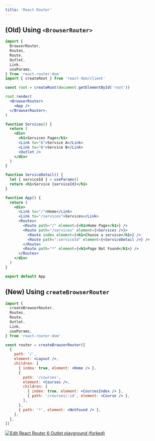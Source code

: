 ```yaml
---
title: 'React Router'
---
```


## (Old) Using `<BrowserRouter>`

```jsx title=main.jsx
import {
  BrowserRouter,
  Routes,
  Route,
  Outlet,
  Link,
  useParams,
} from 'react-router-dom'
import { createRoot } from 'react-dom/client'

const root = createRoot(document.getElementById('root'))

root.render(
  <BrowserRouter>
    <App />
  </BrowserRouter>,
)

function Services() {
  return (
    <div>
      <h1>Services Page</h1>
      <Link to="A">Service A</Link>
      <Link to="B">Service B</Link>
      <Outlet />
    </div>
  )
}

function ServiceDetail() {
  let { serviceId } = useParams()
  return <h1>Service {serviceId}</h1>
}

function App() {
  return (
    <div>
      <Link to="/">Home</Link>
      <Link to="/services">Services</Link>
      <Routes>
        <Route path="/" element={<h1>Home Page</h1>} />
        <Route path="/services" element={<Services />}>
          <Route index element={<h1>Choose a service</h1>} />
          <Route path=":serviceId" element={<ServiceDetail />} />
        </Route>
        <Route path="*" element={<h1>Page Not Found</h1>} />
      </Routes>
    </div>
  )
}

export default App
```

## (New) Using `createBrowserRouter`

```jsx
import {
  createBrowserRouter,
  Routes,
  Route,
  Outlet,
  Link,
  useParams,
} from 'react-router-dom'

const router = createBrowserRouter([
  {
    path: '/',
    element: <Layout />,
    children: [
      { index: true, element: <Home /> },
      {
        path: '/courses',
        element: <Courses />,
        children: [
          { index: true, element: <CoursesIndex /> },
          { path: '/courses/:id', element: <Course /> },
        ],
      },
      { path: '*', element: <NotFound /> },
    ],
  },
])
```

[![Edit React Router 6 Outlet playground (forked)](https://codesandbox.io/static/img/play-codesandbox.svg)](https://codesandbox.io/s/react-router-6-outlet-playground-forked-5f6kqk?fontsize=14&hidenavigation=1&module=%2Fsrc%2FApp.js&theme=dark)

